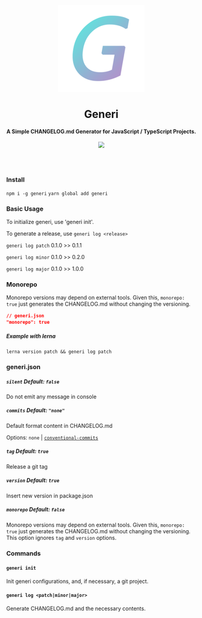 <p align="center">
  <img src="./.github/logo.png" height="230">
</p>

<h1 align="center">
Generi
</h1>
<h4 align="center">
A Simple CHANGELOG.md Generator for JavaScript / TypeScript Projects.
<h4>
<p align="center">
  <a href="https://www.npmjs.com/package/generi"><img src="https://img.shields.io/npm/v/generi?style=for-the-badge&color=a0a3cf&label="></a>
<p>

<br>
<br>

### Install

`npm i -g generi` `yarn global add generi`
### Basic Usage

To initialize generi, use 'generi init'.

To generate a release, use `generi log <release>`

`generi log patch` 0.1.0 >> 0.1.1

`generi log minor` 0.1.0 >> 0.2.0

`generi log major` 0.1.0 >> 1.0.0

### Monorepo

Monorepo versions may depend on external tools. Given this, `monorepo: true` just generates the CHANGELOG.md without changing the versioning.

```json
// generi.json
"monorepo": true
```

##### Example with lerna

`lerna version patch && generi log patch`

### generi.json

##### `silent` Default: `false`

Do not emit any message in console

##### `commits` Default: `"none"`

Default format content in CHANGELOG.md

Options: `none` | [`conventional-commits`](https://www.conventionalcommits.org/en/v1.0.0/)

##### `tag` Default: `true`

Release a git tag

##### `version` Default: `true`

Insert new version in package.json

##### `monorepo` Default: `false`

Monorepo versions may depend on external tools. Given this, `monorepo: true` just generates the CHANGELOG.md without changing the versioning. This option ignores `tag` and `version` options.

### Commands

#### `generi init`

Init generi configurations, and, if necessary, a git project.

#### `generi log <patch|minor|major>`

Generate CHANGELOG.md and the necessary contents.

